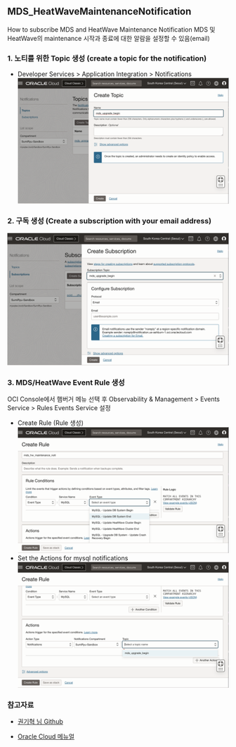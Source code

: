 ## MDS_HeatWaveMaintenanceNotification
How to subscribe MDS and HeatWave Maintenance Notification
MDS 및 HeatWave의 maintenance 시작과 종료에 대한 알람을 설정할 수 있음(email)

### 1. 노티를 위한 Topic 생성 (create a topic for the notification)
- Developer Services > Application Integration > Notifications
![Create Topic](image-2.png)
### 2. 구독 생성 (Create a subscription with your email address)
![Create Subscription](image-3.png)

### 3. MDS/HeatWave Event Rule 생성

OCI Console에서 햄버거 메뉴 선택 후 
Observability & Management > Events Service > Rules 
Events Service 설정
- Create Rule (Rule 생성)
![Rele Conditions에 MySQL과 Event type 선택](image.png)
- Set the Actions for mysql notifications
![Actions-만들어 둔 notification 선택](image-1.png)


### 참고자료
- [권기혁 님 Github ](https://github.com/khkwon01/MySQL_Q-A/blob/main/README.md)

- [Oracle Cloud 메뉴얼 ](https://docs.oracle.com/en-us/iaas/Content/Notification/Tasks/create-topic.htm?Highlight=%08topic)

